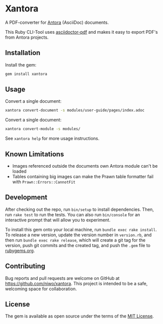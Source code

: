 # Xantora

A PDF-converter for [Antora](https://antora.org/) (AsciiDoc) documents.

This Ruby CLI-Tool uses [asciidoctor-pdf](https://asciidoctor.org/docs/asciidoctor-pdf/) and makes it easy to export PDF's from Antora projects.

## Installation

Install the gem:

```sh
gem install xantora
```

## Usage

Convert a single document:

```bash
xantora convert-document -s modules/user-guide/pages/index.adoc
```

Convert a single document:

```bash
xantora convert-module -s modules/
```

See `xantora help` for more usage instructions.

## Known Limitations

- Images referenced outside the documents own Antora module can't be loaded
- Tables containing big images can make the Prawn table formatter fail with `Prawn::Errors::CannotFit`

## Development

After checking out the repo, run `bin/setup` to install dependencies. Then, run `rake test` to run the tests. You can also run `bin/console` for an interactive prompt that will allow you to experiment.

To install this gem onto your local machine, run `bundle exec rake install`. To release a new version, update the version number in `version.rb`, and then run `bundle exec rake release`, which will create a git tag for the version, push git commits and the created tag, and push the `.gem` file to [rubygems.org](https://rubygems.org).

## Contributing

Bug reports and pull requests are welcome on GitHub at https://github.com/niwo/xantora. This project is intended to be a safe, welcoming space for collaboration.

## License

The gem is available as open source under the terms of the [MIT License](https://opensource.org/licenses/MIT).
